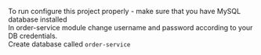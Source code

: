To run configure this project properly - make sure that you have MySQL database installed  
In order-service module change username and password according to your DB credentials.  
Create database called `order-service`
